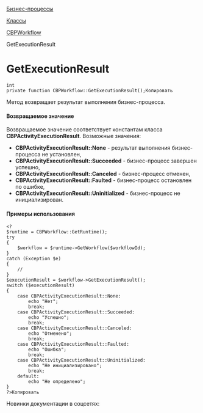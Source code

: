 [Бизнес-процессы](/api_help/bizproc/index.php)

[Классы](/api_help/bizproc/bizproc_classes/index.php)

[CBPWorkflow](/api_help/bizproc/bizproc_classes/CBPWorkflow/index.php)

GetExecutionResult

GetExecutionResult
==================

```
int
private function CBPWorkflow::GetExecutionResult();Копировать
```

Метод возвращает результат выполнения бизнес-процесса.

#### Возвращаемое значение

Возвращаемое значение соответствует константам класса **CBPActivityExecutionResult**. Возможные значения:

* **CBPActivityExecutionResult::None** - результат выполнения бизнес-процесса не установлен,
* **CBPActivityExecutionResult::Succeeded** - бизнес-процесс завершен успешно,
* **CBPActivityExecutionResult::Canceled** - бизнес-процесс отменен,
* **CBPActivityExecutionResult::Faulted** - бизнес-процесс остановлен по ошибке,
* **CBPActivityExecutionResult::Uninitialized** - бизнес-процесс не инициализирован.

#### Примеры использования

```
<?
$runtime = CBPWorkflow::GetRuntime();
try
{
	$workflow = $runtime->GetWorkflow($workflowId);
}
catch (Exception $e)
{
	//
}
$executionResult = $workflow->GetExecutionResult();
switch ($executionResult)
{
	case CBPActivityExecutionResult::None:
		echo "Нет";
		break;
	case CBPActivityExecutionResult::Succeeded:
		echo "Успешно";
		break;
	case CBPActivityExecutionResult::Canceled:
		echo "Отменено";
		break;
	case CBPActivityExecutionResult::Faulted:
		echo "Ошибка";
		break;
	case CBPActivityExecutionResult::Uninitialized:
		echo "Не инициализировано";
		break;
	default:
		echo "Не определено";
}
?>Копировать
```

Новинки документации в соцсетях: